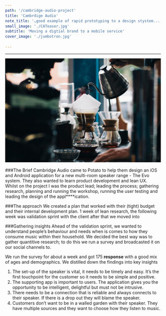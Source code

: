 ```yaml
---
path: '/cambridge-audio-project'
title: 'Cambrdige Audio'
note_title: '…good example of rapid prototyping to a design stystem...'
small_image: './CATeaser.jpg'
subtitle: 'Moving a digtial brand to a mobile service'
cover_image: './jumbotron.jpg'

---
```


<!-- ##Hello! This is our first blog post.it too

![image](https://www.yourcat.co.uk/images/legacy/catimages/Breed_AmericanCurl/healthykittenmain.jpg) -->

---

![image](jumbotron.jpg)

###The Brief
Cambridge Audio came to Potato to help them design an iOS and Android application for a new multi-room speaker range - The Evo system. They also wanted to learn product development and lean UX. Whilst on the project I was the product lead; leading the process; gathering research, planning and running the workshop, running the user testing and leading the design of the appl****ication.



###The approach
We created a plan that worked with their (tight) budget and their internal development plan.
1 week of lean research, the following week was validation sprint with the client after that we moved into

###Gathering insights
Ahead of the validation sprint, we wanted to understand people’s behaviour and needs when is comes to how they consume music within their household. We decided the best way was to gather quantitive research; to do this we run a survey and broadcasted it on our social channels to.  

We run the survey for about a week and got 175 **response** with a good mix of ages and demographics.  We distilled down the findings into key insights 


1. The set-up of the speaker is vital, it needs to be timely and easy. It’s the first touchpoint for the customer so it needs to be simple and positive. 
2. The supporting app is important to users. The application gives you the opportunity to be intelligent, delightful but must not be intrusive. 
3. There needs to be a connection that is reliable and always connects to their speaker. If there is a drop out they will blame the speaker. 
4. Customers don’t want to be in a walled garden with their speaker. They have multiple sources and they want to choose how they listen to music.